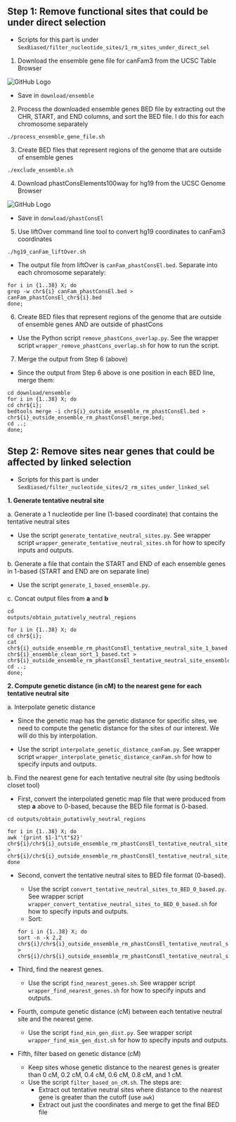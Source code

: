 ## Step 1: Remove functional sites that could be under direct selection
* Scripts for this part is under `SexBiased/filter_nucleotide_sites/1_rm_sites_under_direct_sel`

1. Download the ensemble gene file for canFam3 from the UCSC Table Browser

![GitHub Logo](https://github.com/tnphung/SexBiased/blob/master/pics/ensemble_UCSC.png)

* Save in `download/ensemble`

2. Process the downloaded ensemble genes BED file by extracting out the CHR, START, and END columns, and sort the BED file. I do this for each chromosome separately

```
./process_ensemble_gene_file.sh
```

3. Create BED files that represent regions of the genome that are outside of ensemble genes
```
./exclude_ensemble.sh
```
4. Download phastConsElements100way for hg19 from the UCSC Genome Browser

![GitHub Logo](https://github.com/tnphung/SexBiased/blob/master/pics/phastConsEl100way_hg19_UCSC.png)

* Save in `donwload/phastConsEl`

5. Use liftOver command line tool to convert hg19 coordinates to canFam3 coordinates
```
./hg19_canFam_liftOver.sh
```
* The output file from liftOver is `canFam_phastConsEl.bed`. Separate into each chromosome separately:
```
for i in {1..38} X; do
grep -w chr${i} canFam_phastConsEl.bed > canFam_phastConsEl_chr${i}.bed
done;
```

6. Create BED files that represent regions of the genome that are outside of ensemble genes AND are outside of phastCons
* Use the Python script `remove_phastCons_overlap.py`. See the wrapper script `wrapper_remove_phastCons_overlap.sh` for how to run the script.

7. Merge the output from Step 6 (above)
* Since the output from Step 6 above is one position in each BED line, merge them:

```
cd download/ensemble
for i in {1..38} X; do
cd chr${i};
bedtools merge -i chr${i}_outside_ensemble_rm_phastConsEl.bed > chr${i}_outside_ensemble_rm_phastConsEl_merge.bed;
cd ..;
done;
```

## Step 2: Remove sites near genes that could be affected by linked selection
* Scripts for this part is under `SexBiased/filter_nucleotide_sites/2_rm_sites_under_linked_sel`

**1. Generate tentative neutral site**

a. Generate a 1 nucleotide per line (1-based coordinate) that contains the tentative neutral sites

* Use the script `generate_tentative_neutral_sites.py`. See wrapper script `wrapper_generate_tentative_neutral_sites.sh` for how to specify inputs and outputs.

b. Generate a file that contain the START and END of each ensemble genes in 1-based (START and END are on separate line)

* Use the script `generate_1_based_ensemble.py`.

c. Concat output files from **a** and **b**

```
cd
outputs/obtain_putatively_neutral_regions

for i in {1..38} X; do 
cd chr${i}; 
cat chr${i}_outside_ensemble_rm_phastConsEl_tentative_neutral_site_1_based.txt chr${i}_ensemble_clean_sort_1_based.txt > chr${i}_outside_ensemble_rm_phastConsEl_tentative_neutral_site_ensemble_1_based.txt; 
cd ..; 
done;
```

**2. Compute genetic distance (in cM) to the nearest gene for each tentative neutral site**

a. Interpolate genetic distance

* Since the genetic map has the genetic distance for specific sites, we need to compute the genetic distance for the sites of our interest. We will do this by interpolation. 

* Use the script `interpolate_genetic_distance_canFam.py`. See wrapper script `wrapper_interpolate_genetic_distance_canFam.sh` for how to specify inputs and outputs.

b. Find the nearest gene for each tentative neutral site (by using bedtools closet tool)

* First, convert the interpolated genetic map file that were produced from step **a** above to 0-based, because the BED file format is 0-based. 

```
cd outputs/obtain_putatively_neutral_regions

for i in {1..38} X; do
awk '{print $1-1"\t"$2}' chr${i}/chr${i}_outside_ensemble_rm_phastConsEl_tentative_neutral_site_ensemble_1_based_cM.txt > chr${i}/chr${i}_outside_ensemble_rm_phastConsEl_tentative_neutral_site_ensemble_0_based_cM.txt
done
```
* Second, convert the tentative neutral sites to BED file format (0-based). 
  - Use the script `convert_tentative_neutral_sites_to_BED_0_based.py`. See wrapper script `wrapper_convert_tentative_neutral_sites_to_BED_0_based.sh` for how to specify inputs and outputs.
  - Sort:
  ```
  for i in {1..38} X; do
  sort -n -k 2,2 chr${i}/chr${i}_outside_ensemble_rm_phastConsEl_tentative_neutral_site_0_based.bed >   chr${i}/chr${i}_outside_ensemble_rm_phastConsEl_tentative_neutral_site_0_based_sort.bed
  ```
  
* Third, find the nearest genes.
  - Use the script `find_nearest_genes.sh`. See wrapper script `wrapper_find_nearest_genes.sh` for how to specify inputs and outputs.
  
* Fourth, compute genetic distance (cM) between each tentative neutral site and the nearest gene.
  - Use the script `find_min_gen_dist.py`. See wrapper script `wrapper_find_min_gen_dist.sh` for how to specify inputs and outputs.
  
* Fifth, filter based on genetic distance (cM)
  - Keep sites whose genetic distance to the nearest genes is greater than 0 cM, 0.2 cM, 0.4 cM, 0.6 cM, 0.8 cM, and 1 cM.
  - Use the script `filter_based_on_cM.sh`. The steps are:
    - Extract out tentative neutral sites where distance to the nearest gene is greater than the cutoff (use `awk`)
    - Extract out just the coordinates and merge to get the final BED file
    
    
